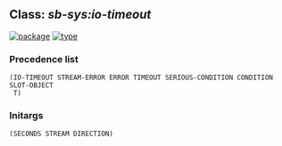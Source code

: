 ## Class: ***sb-sys:io-timeout***
[![package](https://img.shields.io/badge/Package-SB--SYS-5f9ea0.svg?style=social&colorA=999999)](../) [![type](https://img.shields.io/badge/Type-Class-5f9ea0.svg?style=social&colorA=999999)](../#class) 
### Precedence list
```
(IO-TIMEOUT STREAM-ERROR ERROR TIMEOUT SERIOUS-CONDITION CONDITION SLOT-OBJECT
 T)
```
### Initargs
```
(SECONDS STREAM DIRECTION)
```
